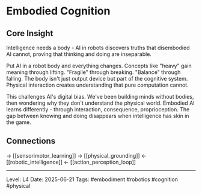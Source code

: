 # Embodied Cognition

## Core Insight
Intelligence needs a body - AI in robots discovers truths that disembodied AI cannot, proving that thinking and doing are inseparable.

Put AI in a robot body and everything changes. Concepts like "heavy" gain meaning through lifting. "Fragile" through breaking. "Balance" through falling. The body isn't just output device but part of the cognitive system. Physical interaction creates understanding that pure computation cannot.

This challenges AI's digital bias. We've been building minds without bodies, then wondering why they don't understand the physical world. Embodied AI learns differently - through interaction, consequence, proprioception. The gap between knowing and doing disappears when intelligence has skin in the game.

## Connections
→ [[sensorimotor_learning]]
→ [[physical_grounding]]
← [[robotic_intelligence]]
← [[action_perception_loop]]

---
Level: L4
Date: 2025-06-21
Tags: #embodiment #robotics #cognition #physical